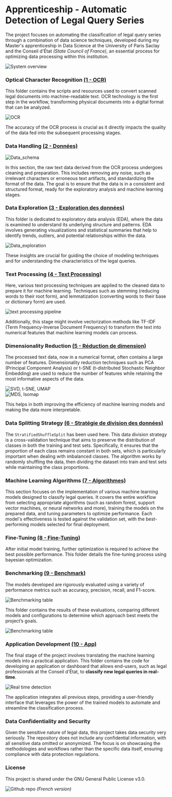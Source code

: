 # Apprenticeship - Automatic Detection of Legal Query Series

The project focuses on automating the classification of legal query series through a combination of data science techniques, developed during my Master's apprenticeship in Data Science at the University of Paris Saclay and the Conseil d'État *(State Council of France)*, an essential process for optimizing data processing within this institution.

![System overview](/projects/Conseil_d_etat/img/Processus.png)

### Optical Character Recognition [(1 - OCR)](https://github.com/AhmedOsman00py/CE-detection-series-de-requetes/tree/main/1%20-%20OCR)

This folder contains the scripts and resources used to convert scanned legal documents into machine-readable text. OCR technology is the first step in the workflow, transforming physical documents into a digital format that can be analyzed. 

![OCR](/projects/Conseil_d_etat/img/OCRisation.png)

The accuracy of the OCR process is crucial as it directly impacts the quality of the data fed into the subsequent processing stages.

### Data Handling [(2 - Données)](https://github.com/AhmedOsman00py/CE-detection-series-de-requetes/tree/main/2%20-%20Données)

![Data_schema](/projects/Conseil_d_etat/img/data_schema_.png)

In this section, the raw text data derived from the OCR process undergoes cleaning and preparation. This includes removing any noise, such as irrelevant characters or erroneous text artifacts, and standardizing the format of the data. The goal is to ensure that the data is in a consistent and structured format, ready for the exploratory analysis and machine learning stages.

### Data Exploration [(3 - Exploration des données)](https://github.com/AhmedOsman00py/CE-detection-series-de-requetes/tree/main/3%20-%20Exploration%20des%20données)

This folder is dedicated to exploratory data analysis (EDA), where the data is examined to understand its underlying structure and patterns. EDA involves generating visualizations and statistical summaries that help to identify trends, outliers, and potential relationships within the data. 

![Data_exploration](/projects/Conseil_d_etat/img/rep_classes2.png)

These insights are crucial for guiding the choice of modeling techniques and for understanding the characteristics of the legal queries.

### Text Processing [(4 - Text Processing)](https://github.com/AhmedOsman00py/CE-detection-series-de-requetes/tree/main/4%20-%20Text%20Processing)

Here, various text processing techniques are applied to the cleaned data to prepare it for machine learning. Techniques such as stemming (reducing words to their root form), and lemmatization (converting words to their base or dictionary form) are used.

![text processing pipeline](/projects/Conseil_d_etat/img/customized_pipeline.png)

Additionally, this stage might involve vectorization methods like TF-IDF (Term Frequency-Inverse Document Frequency) to transform the text into numerical features that machine learning models can process.

### Dimensionality Reduction [(5 - Réduction de dimension)](https://github.com/AhmedOsman00py/CE-detection-series-de-requetes/tree/main/5%20-%20Réduction%20de%20dimension)

The processed text data, now in a numerical format, often contains a large number of features.
Dimensionality reduction techniques such as PCA (Principal Component Analysis) or t-SNE (t-distributed Stochastic Neighbor Embedding) are used to reduce the number of features while retaining the most informative aspects of the data. 

![SVD, t-SNE, UMAP](/projects/Conseil_d_etat/img/svdtsneumap.png)   
![MDS, Isomap](/projects/Conseil_d_etat/img/mdsisomap.png)

This helps in both improving the efficiency of machine learning models and making the data more interpretable.

### Data Splitting Strategy [(6 - Stratégie de division des données)](https://github.com/AhmedOsman00py/CE-detection-series-de-requetes/tree/main/6%20-%20Stratégie%20de%20division%20des%20données)

The `StratifiedShuffleSplit` has been used here. This data division strategy is a cross-validation technique that aims to preserve the distribution of classes in both the training and test sets. Specifically, it ensures that the proportion of each class remains constant in both sets, which is particularly important when dealing with imbalanced classes.
The algorithm works by randomly shuffling the data, then dividing the dataset into train and test sets while maintaining the class proportions. 

### Machine Learning Algorithms [(7 - Algorithmes)](https://github.com/AhmedOsman00py/CE-detection-series-de-requetes/tree/main/7%20-%20Algorithmes)

This section focuses on the implementation of various machine learning models designed to classify legal queries. It covers the entire workflow from selecting appropriate algorithms (such as random forest, support vector machines, or neural networks and more), training the models on the prepared data, and tuning parameters to optimize performance. Each model's effectiveness is tested against the validation set, with the best-performing models selected for final deployment.

### Fine-Tuning [(8 - Fine-Tuning)](https://github.com/AhmedOsman00py/CE-detection-series-de-requetes/tree/main/8%20-%20Fine-Tuning)

After initial model training, further optimization is required to achieve the best possible performance. This folder details the fine-tuning process using bayesian optimization.

### Benchmarking [(9 - Benchmark)](https://github.com/AhmedOsman00py/CE-detection-series-de-requetes/tree/main/9%20-%20Benchmark)
The models developed are rigorously evaluated using a variety of performance metrics such as accuracy, precision, recall, and F1-score. 

![Benchmarking table](/projects/Conseil_d_etat/img/tsne%20scores.png)

This folder contains the results of these evaluations, comparing different models and configurations to determine which approach best meets the project’s goals.

![Benchmarking table](/projects/Conseil_d_etat/img/tsne%20graph.png)


### Application Development [(10 - App)](https://github.com/AhmedOsman00py/CE-detection-series-de-requetes/tree/main/10%20-%20App)

The final stage of the project involves translating the machine learning models into a practical application. This folder contains the code for developing an application or dashboard that allows end-users, such as legal professionals at the Conseil d'État, to **classify new legal queries in real-time**. 

![Real time detection](/projects/Conseil_d_etat/img/real_time_detection.png)

The application integrates all previous steps, providing a user-friendly interface that leverages the power of the trained models to automate and streamline the classification process.


### Data Confidentiality and Security
Given the sensitive nature of legal data, this project takes data security very seriously. The repository does not include any confidential information, with all sensitive data omitted or anonymized. The focus is on showcasing the methodologies and workflows rather than the specific data itself, ensuring compliance with data protection regulations.

### License
This project is shared under the GNU General Public License v3.0.


![Github repo](https://img.shields.io/badge/Github_repository-black?logo=Github) *(French version)*